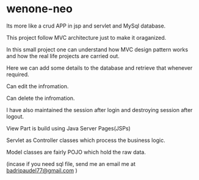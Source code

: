 # wenone-neo

Its more like a crud APP in jsp and servlet and MySql database.

This project follow MVC architecture just to make it oraganized. 

In this small project one can understand how MVC design pattern works and how the real life projects are carried out.

Here we can add some details to the database and retrieve that whenever required. 

Can edit the infromation.

Can delete the infromation.

I have also maintained the session after login and destroying session after logout.

View Part is build using Java Server Pages(JSPs)

Servlet as Controller classes which process the business logic.

Model classes are fairly POJO which hold the raw data.

(incase if you need sql file, send me an email me at badripaudel77@gmail.com )

